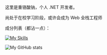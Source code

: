 这里是重铬酸钠，个人 .NET 开发者。

尚处于在校学习阶段，或许会成为 Web 全栈工程师

成分列表（都沾一点）：

[![My Skills](https://skillicons.dev/icons?i=c,cs,dotnet,html,css,js,mysql,rider)](https://skillicons.dev)

![My GitHub stats](https://github-readme-stats.vercel.app/api?username=sTheNight)
